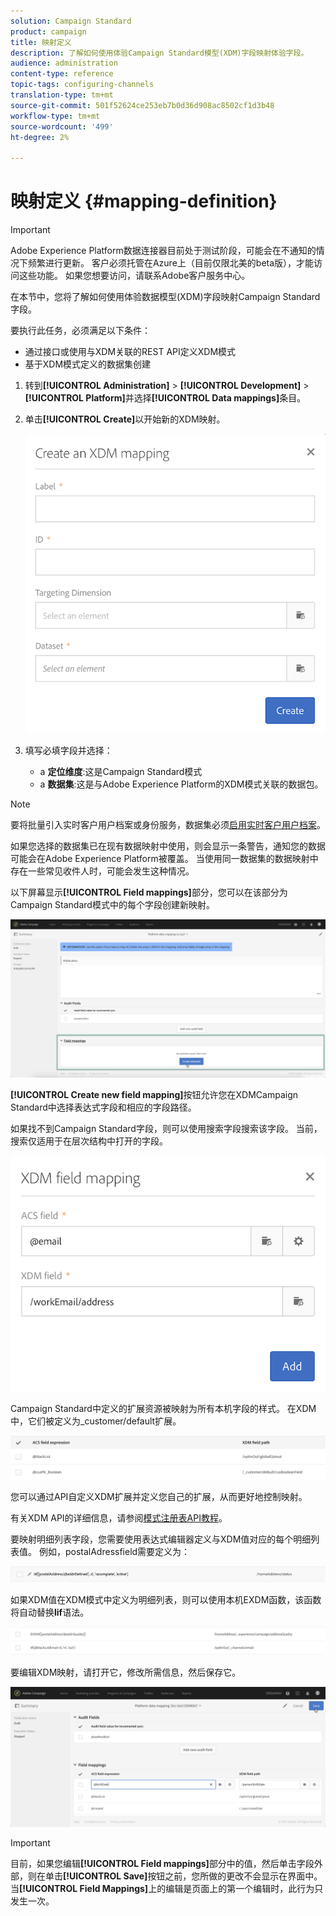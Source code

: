 ```yaml
---
solution: Campaign Standard
product: campaign
title: 映射定义
description: 了解如何使用体验Campaign Standard模型(XDM)字段映射体验字段。
audience: administration
content-type: reference
topic-tags: configuring-channels
translation-type: tm+mt
source-git-commit: 501f52624ce253eb7b0d36d908ac8502cf1d3b48
workflow-type: tm+mt
source-wordcount: '499'
ht-degree: 2%

---
```



# 映射定义 {#mapping-definition}

>[!IMPORTANT]
>
>Adobe Experience Platform数据连接器目前处于测试阶段，可能会在不通知的情况下频繁进行更新。 客户必须托管在Azure上（目前仅限北美的beta版），才能访问这些功能。 如果您想要访问，请联系Adobe客户服务中心。

在本节中，您将了解如何使用体验数据模型(XDM)字段映射Campaign Standard字段。

要执行此任务，必须满足以下条件：

* 通过接口或使用与XDM关联的REST API定义XDM模式
* 基于XDM模式定义的数据集创建

1. 转到&#x200B;**[!UICONTROL Administration]** > **[!UICONTROL Development]** > **[!UICONTROL Platform]**&#x200B;并选择&#x200B;**[!UICONTROL Data mappings]**&#x200B;条目。

1. 单击&#x200B;**[!UICONTROL Create]**&#x200B;以开始新的XDM映射。

   ![](assets/aep_createmapping.png)

1. 填写必填字段并选择：

   * a **定位维度**:这是Campaign Standard模式
   * a **数据集**:这是与Adobe Experience Platform的XDM模式关联的数据包。

>[!NOTE]
>
>要将批量引入实时客户用户档案或身份服务，数据集必须[启用实时客户用户档案](https://docs.adobe.com/content/help/en/experience-platform/rtcdp/intro/get-started.html)。
>
>如果您选择的数据集已在现有数据映射中使用，则会显示一条警告，通知您的数据可能会在Adobe Experience Platform被覆盖。 当使用同一数据集的数据映射中存在一些常见收件人时，可能会发生这种情况。

以下屏幕显示&#x200B;**[!UICONTROL Field mappings]**&#x200B;部分，您可以在该部分为Campaign Standard模式中的每个字段创建新映射。

![](assets/aep_fieldmappings.png)

**[!UICONTROL Create new field mapping]**&#x200B;按钮允许您在XDMCampaign Standard中选择表达式字段和相应的字段路径。

如果找不到Campaign Standard字段，则可以使用搜索字段搜索该字段。 当前，搜索仅适用于在层次结构中打开的字段。

![](assets/aep_mapfield.png)

Campaign Standard中定义的扩展资源被映射为所有本机字段的样式。 在XDM中，它们被定义为_customer/default扩展。

![](assets/aep_fieldscusmapping.png)

您可以通过API自定义XDM扩展并定义您自己的扩展，从而更好地控制映射。

有关XDM API的详细信息，请参阅[模式注册表API教程](https://docs.adobe.com/content/help/zh-Hans/experience-platform/xdm/api/getting-started.html)。

要映射明细列表字段，您需要使用表达式编辑器定义与XDM值对应的每个明细列表值。 例如，postalAdressfield需要定义为：

![](assets/aep_enummapping.png)

如果XDM值在XDM模式中定义为明细列表，则可以使用本机EXDM函数，该函数将自动替换&#x200B;**lif**&#x200B;语法。

![](assets/aep_enummappingexdm.png)

要编辑XDM映射，请打开它，修改所需信息，然后保存它。

![](assets/aep_editmapping.png)

>[!IMPORTANT]
>
>目前，如果您编辑&#x200B;**[!UICONTROL Field mappings]**&#x200B;部分中的值，然后单击字段外部，则在单击&#x200B;**[!UICONTROL Save]**&#x200B;按钮之前，您所做的更改不会显示在界面中。 当&#x200B;**[!UICONTROL Field Mappings]**&#x200B;上的编辑是页面上的第一个编辑时，此行为只发生一次。
